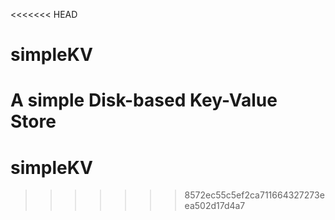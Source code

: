 <<<<<<< HEAD
# simpleKV
A simple Disk-based Key-Value Store
=======
# simpleKV
>>>>>>> 8572ec55c5ef2ca711664327273eea502d17d4a7
